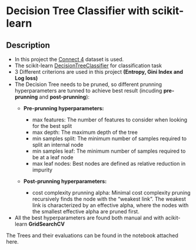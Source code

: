# Decision Tree Classifier with scikit-learn

## Description
- In this project the [Connect 4](archive.ics.uci.edu/ml/datasets/Connect-4) dataset is used.
- The scikit-learn [DecisionTreeClassifier](https://scikit-learn.org/stable/modules/generated/sklearn.tree.DecisionTreeClassifier.html#sklearn.tree.DecisionTreeClassifier) for classification task
- 3 Different criterions are used in this project **(Entropy, Gini Index and Log loss)**
- The Decision Tree needs to be pruned, so different prunning hyperparameters are tunned to achieve best result (incuding **pre-prunning** and **post-prunning**):
  - **Pre-prunning hyperparameters:**
    - max features: The number of features to consider when looking for the best split
    - max depth: The maximum depth of the tree
    - min samples split: The minimum number of samples required to split an internal node
    - min samples leaf: The minimum number of samples required to be at a leaf node
    - max leaf nodes: Best nodes are defined as relative reduction in impurity
      
  - **Post-prunning hyperparameters:**
    - cost complexity prunning alpha: Minimal cost complexity pruning recursively finds the node with the “weakest link”. The weakest link is characterized by an effective alpha, where the nodes with the smallest effective alpha are pruned first.
- All the best hyperparameters are found both manual and with acikit-learn **GridSearchCV**

The Trees and their evaluations can be found in the notebook attached here.
